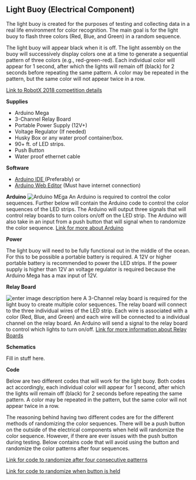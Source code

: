 
## Light Buoy (Electrical Component)
The light buoy is created for the purposes of testing and collecting data in a real life environment for color recognition. The main goal is for the light buoy to flash three colors (Red, Blue, and Green) in a random sequence.  

The light buoy will appear black when it is off. The light assembly on the buoy will successively display colors one at a time to generate a sequential pattern of three colors (e.g., red-green-red). Each individual color will appear for 1 second, after which the lights will remain off (black) for 2 seconds before repeating the same pattern. A color may be repeated in the pattern, but the same color will not appear twice in a row.

[Link to RobotX 2018 competition details
](https://www.robotx.org/images/RobotX-2018-Tasks_v2.0.pdf)

**Supplies**

 - Arduino Mega
 - 3-Channel Relay Board
 - Portable Power Supply (12V+)
 - Voltage Regulator (If needed)
 - Husky Box or any water proof container/box.
 - 90+ ft. of LED strips. 
 - Push Button
 - Water proof ethernet cable

**Software**

 - [Arduino IDE ](https://www.arduino.cc/en/Main/Software)(Preferably)
 or
 - [Arduino Web Editor](https://create.arduino.cc/) (Must have internet connection)
 
 **Arduino**
![Arduino MEga](https://www.arduino.cc/en/uploads/Main/ArduinoMega.jpg)
An Arduino is required to control the color sequences. Further below will contain the Arduino code to control the color sequences of the LED strips. The Arduino will output three signals that will control relay boards to turn colors on/off on the LED strip. The Arduino will also take in an input from a push button that will signal when to randomize the color sequence.
[Link for more about Arduino
](https://www.arduino.cc/en/Tutorial/HomePage)

**Power**

The light buoy will need to be fully functional out in the middle of the ocean. For this to be possible a portable battery is required. A 12V or higher portable battery is recommended to power the LED strips. If the power supply is higher than 12V an voltage regulator is required because the Arduino Mega has a max input of 12V. 

**Relay Board**
 
![enter image description here](https://www.inventelectronics.com/wp-content/uploads/2017/04/3-channel-relay-2.jpg)
 A 3-Channel relay board is required for the light buoy to create multiple color sequences. The relay board will connect to the three individual wires of the LED strip. Each wire is associated with a color (Red, Blue, and Green) and each wire will be connected to a individual channel on the relay board. An Arduino will send a signal to the relay board to control which lights to turn on/off. 
[Link for more information about Relay Boards](https://howtomechatronics.com/tutorials/arduino/control-high-voltage-devices-arduino-relay-tutorial/)



**Schematics**

Fill in stuff here.

**Code**

Below are two different codes that will work for the light buoy. Both codes act accordingly, each individual color will appear for 1 second, after which the lights will remain off (black) for 2 seconds before repeating the same pattern. A color may be repeated in the pattern, but the same color will not appear twice in a row.

The reasoning behind having two different codes are for the different methods of randomizing the color sequences. There will be a push button on the outside of the electrical components when held will randomize the color sequence. However, if there are ever issues with the push button during testing. Below contains code that will avoid using the button and randomize the color patterns after four sequences. 

[Link for code to randomize after four consecutive patterns](https://github.com/riplaboratory/Kanaloa/blob/master/Projects/DeepLearning/ScanTheCode/Arduino/a20181013/a20181013_scanTheCode.ino)

[Link for code to randomize when button is held](https://github.com/riplaboratory/Kanaloa/blob/master/Projects/DeepLearning/ScanTheCode/Arduino/STCRandButton)
